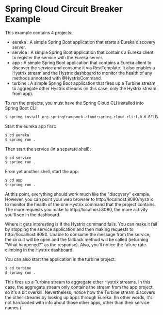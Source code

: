Spring Cloud Circuit Breaker Example
====================================

This example contains 4 projects:

 * eureka : A simple Spring Boot application that starts a Eureka discovery server.
 * service : A simple Spring Boot application that contains a Eureka client to register the service with the Eureka server.
 * app : A simple Spring Boot application that contains a Eureka client to discover the service and consume it via RestTemplate. It also enables a Hystrix stream and the Hystrix dashboard to monitor the health of any methods annotated with @HystrixCommand.
 * turbine : A simple Spring Boot application that fires up a Turbine stream to aggregate other Hystrix streams (in this case, only the Hystrix stream from app).

To run the projects, you must have the Spring Cloud CLI installed into Spring Boot CLI:

```sh
$ spring install org.springframework.cloud:spring-cloud-cli:1.0.0.RELEASE
```

Start the eureka app first:

```sh
$ cd eureka
$ spring run .
```

Then start the service (in a separate shell):

```sh
$ cd service
$ spring run .
```

From yet another shell, start the app:

```sh
$ cd app
$ spring run .
```

At this point, everything should work much like the "discovery" example. However, you can point your web browser to http://localhost:8080/hystrix to monitor the health of the one Hystrix command that the project contains. The more requests you make to http://localhost:8080, the more activity you'll see in the dashboard.

Where it gets interesting is if the Hystrix command fails. You can make it fail by stopping the service application and then making requests to http://localhost:8080. Unable to consume the message from the service, the circuit will be open and the fallback method will be called (returning "What happened?" as the response). Also, you'll notice the failure rate climbing in the Hystrix dashboard.

You can also start the application in the turbine project:

```sh
$ cd turbine
$ spring run .
```

This fires up a Turbine stream to aggregate other Hystrix streams. In this case, the aggregate stream only contains the stream from the app project, so it's a bit overkill. Nevertheless, notice how the Turbine stream discovers the other streams by looking up apps through Eureka. (In other words, it's not hardcoded with info about those other apps, other than their service names.)
